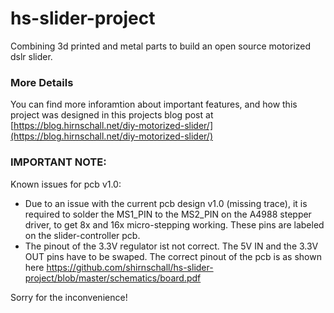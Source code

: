 # hs-slider-project
Combining 3d printed and metal parts to build an open source motorized dslr slider.

### More Details
You can find more inforamtion about important features, and how this project was designed in this projects blog post at [https://blog.hirnschall.net/diy-motorized-slider/](https://blog.hirnschall.net/diy-motorized-slider/)

### IMPORTANT NOTE: 
Known issues for pcb v1.0:
- Due to an issue with the current pcb design v1.0 (missing trace), it is required to solder the MS1_PIN to the MS2_PIN on the A4988 stepper driver, to get 8x and 16x micro-stepping working. These pins are labeled on the slider-controller pcb.
- The pinout of the 3.3V regulator ist not correct. The 5V IN and the 3.3V OUT pins have to be swaped. The correct pinout of the pcb is as shown here https://github.com/shirnschall/hs-slider-project/blob/master/schematics/board.pdf


Sorry for the inconvenience!
